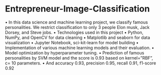# Entrepreneur-Image-Classification
• In this data science and machine learning project, we classify famous personalities. We restrict classification  to only 3 people Elon musk, Jack Dorsey, and Steve jobs. • Technologies used in this project • Python, NumPy, and OpenCV for data cleaning • Matplotlib and seaborn for data visualization • Jupyter Notebook, sci-kit-learn for model building • Implementation of various machine learning models and their evaluation. • Model optimization by hyperparameter tuning. • Prediction of famous personalities by SVM model and the score is 0.93 based on kernel=”RBF”, c= 10  parameters. • And accuracy 0.93, precision 0.95, recall 0.91, f1-score 0.92
